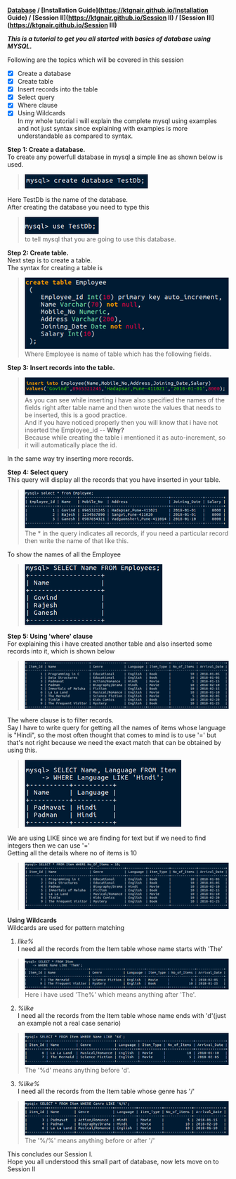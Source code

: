 **[Database](https://ktgnair.github.io/Database) / [Installation Guide](https://ktgnair.github.io/Installation Guide) / [Session II](https://ktgnair.github.io/Session II) / [Session III](https://ktgnair.github.io/Session III)**  


_**This is a tutorial to get you all started with basics of database using MYSQL.**_   

Following are the topics which will be covered in this session    
- [x] Create a database  
- [x] Create table  
- [x] Insert records into the table  
- [x] Select query  
- [x] Where clause  
- [x] Using Wildcards  
In my whole tutorial i will explain the complete mysql using examples and not just syntax since explaining with examples is more understandable as compared to syntax.  

<b>Step 1: Create a database.</b>  
To create any powerfull database in mysql a simple line as shown below is used.  
> ![Create DB](/images/db/createdb.png)

Here TestDb is the name of the database.  
After creating the database you need to type this  
> ![Use DB](/images/db/usedb.png)  
to tell mysql that you are going to use this database.  

<b>Step 2: Create table.</b>  
Next step is to create a table.  
The syntax for creating a table is  
> ![Create Table](/images/db/createtableEmp.png)  
Where Employee is name of table which has the following fields.  

<b>Step 3: Insert records into the table.</b>  
> ![Insert](/images/db/InsertinEmp.png)  
As you can see while inserting i have also specified the names of the fields right after table name and then wrote the values that needs to be inserted, this is a good practice.  
And if you have noticed properly then you will know that i have not inserted the Employee_id -- <b>Why?</b>  
Because while creating the table i mentioned it as auto-increment, so it will automatically place the id.  

In the same way try inserting more records.  

<b>Step 4: Select query</b>   
This query will display all the records that you have inserted in your table.  
> ![Select All](/images/db/select*Emp.png)  
The * in the query indicates all records, if you need a particular record then write the name of that like this.  

To show the names of all the Employee  
> ![Select Particular](/images/db/selectnameEmp.png)  

<b>Step 5: Using 'where' clause</b>  
For explaining this i have created another table and also inserted some records into it, which is shown below  
> ![Item](/images/db/itemtable.png)  

The where clause is to filter records.  
Say I have to write query for getting all the names of items whose language is "Hindi", so the most often thought that comes to mind is to use '=' but that's not right because we need the exact match that can be obtained by using this.  
> ![Where](/images/db/whereclause.png)  

We are using LIKE since we are finding for text but if we need to find integers then we can use '='  
Getting all the details where no of items is 10   
> ![Using =](/images/db/using=.png)  

<b>Using Wildcards</b>  
Wildcards are used for pattern matching  

1. _like%_  
I need all the records from the Item table whose name starts with 'The'  
> ![Like %](/images/db/like%.png)  
Here i have used 'The%' which means anything after 'The'.  

2. _%like_  
I need all the records from the Item table whose name ends with 'd'(just an example not a real case senario)  
> ![% Like](/images/db/%d.png)
The '%d' means anything before 'd'.  

3. _%like%_  
I need all the records from the Item table whose genre has '/'  
> ![% Like %](/images/db/%like%.png)  
The '%/%' means anything before or after '/'  

This concludes our Session I.  
Hope you all understood this small part of database, now lets move on to Session II  

